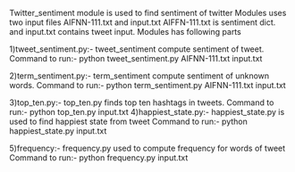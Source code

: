Twitter_sentiment module is used to find sentiment of twitter 
Modules uses two input files 
AIFNN-111.txt and input.txt 
AIFFN-111.txt is sentiment dict. and input.txt contains tweet input. 
Modules has following parts 

1)tweet_sentiment.py:- tweet_sentiment compute sentiment of tweet. 
        Command to run:- python tweet_sentiment.py AIFNN-111.txt input.txt
 
2)term_sentiment.py:- term_sentiment compute sentiment of unknown words.
        Command to run:- python term_sentiment.py AIFNN-111.txt input.txt

3)top_ten.py:- top_ten.py finds top ten hashtags in tweets. 
	Command to run:- python top_ten.py input.txt
4)happiest_state.py:- happiest_state.py is used to find happiest state from tweet
        Command to run:- python happiest_state.py input.txt

5)frequency:- frequency.py used to compute frequency for words of tweet 
	Command to run:- python frequency.py input.txt  